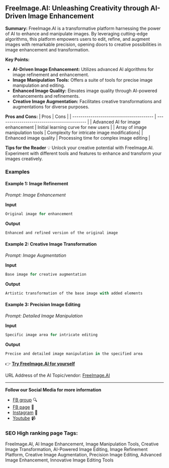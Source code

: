
## FreeImage.AI: Unleashing Creativity through AI-Driven Image Enhancement

**Summary:** FreeImage.AI is a transformative platform harnessing the power of AI to enhance and manipulate images. By leveraging cutting-edge algorithms, this platform empowers users to edit, refine, and augment images with remarkable precision, opening doors to creative possibilities in image enhancement and transformation.

**Key Points:**
- **AI-Driven Image Enhancement:** Utilizes advanced AI algorithms for image refinement and enhancement.
- **Image Manipulation Tools:** Offers a suite of tools for precise image manipulation and editing.
- **Enhanced Image Quality:** Elevates image quality through AI-powered enhancements and refinements.
- **Creative Image Augmentation:** Facilitates creative transformations and augmentations for diverse purposes.

**Pros and Cons:**
| Pros                                     | Cons                                       |
| ---------------------------------------- | ------------------------------------------- |
| Advanced AI for image enhancement        | Initial learning curve for new users        |
| Array of image manipulation tools        | Complexity for intricate image modifications|
| Enhanced image quality                   | Processing time for complex image editing   |

**Tips for the Reader** 💡
Unlock your creative potential with FreeImage.AI. Experiment with different tools and features to enhance and transform your images creatively.

### Examples

#### Example 1: Image Refinement
*Prompt: Image Enhancement*

**Input**
```dart
Original image for enhancement
```

**Output**
```dart
Enhanced and refined version of the original image
```

#### Example 2: Creative Image Transformation
*Prompt: Image Augmentation*

**Input**
```dart
Base image for creative augmentation
```

**Output**
```dart
Artistic transformation of the base image with added elements
```

#### Example 3: Precision Image Editing
*Prompt: Detailed Image Manipulation*

**Input**
```dart
Specific image area for intricate editing
```

**Output**
```dart
Precise and detailed image manipulation in the specified area
```

👉 [**Try FreeImage.AI for yourself**](https://freeimageai.us/)

URL Address of the AI Topic/vendor: [FreeImage.AI](https://freeimageai.us/)

---

**Follow our Social Media for more information**
- [FB group](https://www.facebook.com/groups/trionxai) 🔍
- [FB page](https://www.facebook.com/ai.trionxai) 📘
- [Instagram](https://www.instagram.com/trionxai/) 📸
- [Youtube](https://www.youtube.com/@robotdocs/) 📹

### SEO High ranking page Tags: 
FreeImage.AI, AI Image Enhancement, Image Manipulation Tools, Creative Image Transformation, AI-Powered Image Editing, Image Refinement Platform, Creative Image Augmentation, Precision Image Editing, Advanced Image Enhancement, Innovative Image Editing Tools